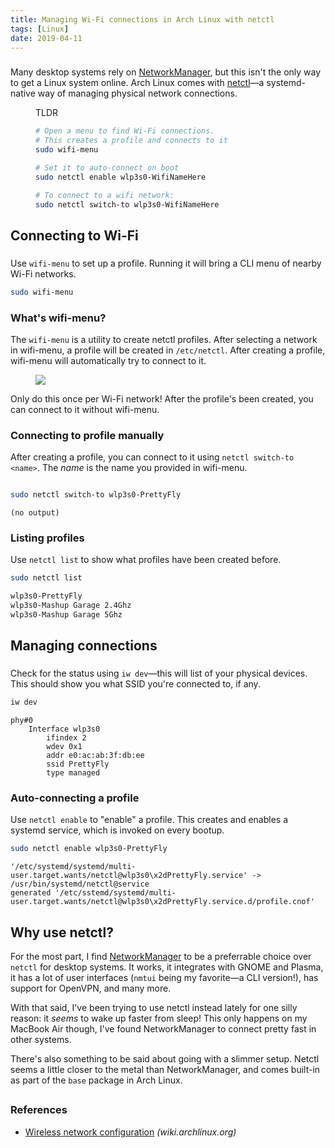 ```yaml
---
title: Managing Wi-Fi connections in Arch Linux with netctl
tags: [Linux]
date: 2019-04-11
---
```


###

<!-- {.-literate-style} -->

Many desktop systems rely on [NetworkManager], but this isn't the only way to get a Linux system online. Arch Linux comes with [netctl]&mdash;a systemd-native way of managing physical network connections.

<figure>
<figcaption class='-title'>TLDR</figcaption>

```sh
# Open a menu to find Wi-Fi connections.
# This creates a profile and connects to it
sudo wifi-menu

# Set it to auto-connect on boot
sudo netctl enable wlp3s0-WifiNameHere

# To connect to a wifi network:
sudo netctl switch-to wlp3s0-WifiNameHere
```

</figure>

## Connecting to Wi-Fi

###

<!-- {.-literate-style} -->

Use `wifi-menu` to set up a profile. Running it will bring a CLI menu of nearby Wi-Fi networks.

```sh
sudo wifi-menu
```

### What's wifi-menu?

<!-- {.-literate-style} -->

The `wifi-menu` is a utility to create netctl profiles. After selecting a network in wifi-menu, a profile will be created in `/etc/netctl`. After creating a profile, wifi-menu will automatically try to connect to it.

<figure>
<img src='https://i.stack.imgur.com/ySl7b.png' />
</figure>

Only do this once per Wi-Fi network! After the profile's been created, you can connect to it without wifi-menu.

### Connecting to profile manually

<!-- {.-literate-style} -->

After creating a profile, you can connect to it using `netctl switch-to <name>`. The _name_ is the name you provided in wifi-menu.

```bash

sudo netctl switch-to wlp3s0-PrettyFly
```

<!-- {.-command} -->

```
(no output)
```

### Listing profiles

<!-- {.-literate-style} -->

Use `netctl list` to show what profiles have been created before.

```bash
sudo netctl list
```

<!-- {.-command} -->

```sh
wlp3s0-PrettyFly
wlp3s0-Mashup Garage 2.4Ghz
wlp3s0-Mashup Garage 5Ghz
```

## Managing connections

###

<!-- {.-literate-style} -->

Check for the status using `iw dev`&mdash;this will list of your physical devices. This should show you what SSID you're connected to, if any.

```sh
iw dev
```

<!-- {.-command} -->

```nohighlight
phy#0
	Interface wlp3s0
		ifindex 2
		wdev 0x1
		addr e0:ac:ab:3f:db:ee
		ssid PrettyFly
		type managed
```

### Auto-connecting a profile

<!-- {.-literate-style} -->

Use `netctl enable` to "enable" a profile. This creates and enables a systemd service, which is invoked on every bootup.

```sh
sudo netctl enable wlp3s0-PrettyFly
```

<!-- {.-command} -->

```
'/etc/systemd/systemd/multi-user.target.wants/netctl@wlp3s0\x2dPrettyFly.service' -> /usr/bin/systemd/netctl@service
generated '/etc/sstemd/systemd/multi-user.target.wants/netctl@wlp3s0\x2dPrettyFly.service.d/profile.cnof'
```

## Why use netctl?

For the most part, I find [NetworkManager] to be a preferrable choice over `netctl` for desktop systems. It works, it integrates with GNOME and Plasma, it has a lot of user interfaces (`nmtui` being my favorite&mdash;a CLI version!), has support for OpenVPN, and many more.

With that said, I've been trying to use netctl instead lately for one silly reason: it _seems_ to wake up faster from sleep! This only happens on my MacBook Air though, I've found NetworkManager to connect pretty fast in other systems.

There's also something to be said about going with a slimmer setup. Netctl seems a little closer to the metal than NetworkManager, and comes built-in as part of the `base` package in Arch Linux.

##

### References

- [Wireless network configuration](https://wiki.archlinux.org/index.php/Wireless_network_configuration) _(wiki.archlinux.org)_

[netctl]: https://wiki.archlinux.org/index.php/netctl
[networkmanager]: https://wiki.archlinux.org/index.php/NetworkManager

